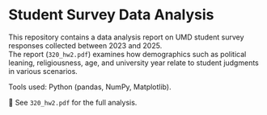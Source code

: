 # Student Survey Data Analysis

This repository contains a data analysis report on UMD student survey responses collected between 2023 and 2025.  
The report (`320_hw2.pdf`) examines how demographics such as political leaning, religiousness, age, and university year relate to student judgments in various scenarios.

Tools used: Python (pandas, NumPy, Matplotlib).

📄 See `320_hw2.pdf` for the full analysis.
